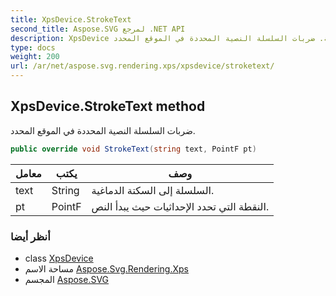 ```yaml
---
title: XpsDevice.StrokeText
second_title: Aspose.SVG لمرجع .NET API
description: XpsDevice طريقة. ضربات السلسلة النصية المحددة في الموقع المحدد.
type: docs
weight: 200
url: /ar/net/aspose.svg.rendering.xps/xpsdevice/stroketext/
---
```

## XpsDevice.StrokeText method

ضربات السلسلة النصية المحددة في الموقع المحدد.

```csharp
public override void StrokeText(string text, PointF pt)
```

| معامل | يكتب | وصف |
| --- | --- | --- |
| text | String | السلسلة إلى السكتة الدماغية. |
| pt | PointF | النقطة التي تحدد الإحداثيات حيث يبدأ النص. |

### أنظر أيضا

* class [XpsDevice](../)
* مساحة الاسم [Aspose.Svg.Rendering.Xps](../../xpsdevice/)
* المجسم [Aspose.SVG](../../../)


